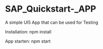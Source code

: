 # SAP_Quickstart-_APP
A simple UI5 App that can be used for Testing

Installation: 
npm install

App starten:
npm start

